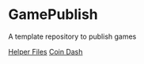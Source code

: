 # GamePublish
A template repository to publish games

[Helper Files](helper_files)
[Coin Dash](player_scene)
